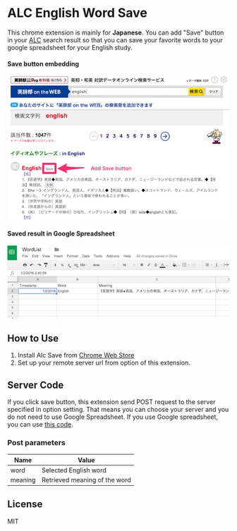 # ALC English Word Save
This chrome extension is mainly for **Japanese**. You can add "Save" button in your [ALC](http://www.alc.co.jp/) search result so that you can save your favorite words to your google spreadsheet for your English study.

#### Save button embedding
<img src="https://raw.githubusercontent.com/taxpon/alc-save/master/resources/ss1.jpg" width="600" >

#### Saved result in Google Spreadsheet
<img src="https://raw.githubusercontent.com/taxpon/alc-save/master/resources/ss2.jpg" width="600" >

## How to Use
1. Install Alc Save from [Chrome Web Store](https://chrome.google.com/webstore/detail/alc-english-word-save/fpggbfcjkkamfpahhndcojlfaffdbiii)
2. Set up your remote server url from option of this extension.

## Server Code
If you click save button, this extension send POST request to the server specified in option setting. That means you can choose your server and you do not need to use Google Spreadsheet. If you use Google spreadsheet, you can use [this code](https://raw.githubusercontent.com/taxpon/alc-save/master/server_example.js).

### Post parameters
| Name | Value |
-------|--------
| word | Selected English word |
| meaning | Retrieved meaning of the word |


## License
MIT

